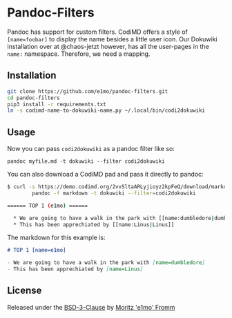 # Pandoc-Filters

Pandoc has support for custom filters. CodiMD offers a style of `[name=foobar]` to display the name besides a little user icon. Our Dokuwiki installation over at @chaos-jetzt however, has all the user-pages in the `name:` namespace. Therefore, we need a mapping.

## Installation

```bash
git clone https://github.com/e1mo/pandoc-filters.git
cd pandoc-filters
pip3 install -r requirements.txt
ln -s codimd-name-to-dokuwiki-name.py ~/.local/bin/codi2dokuwiki
```

## Usage

Now you can pass `codi2dokuwiki` as a pandoc filter like so:

```
pandoc myfile.md -t dokuwiki --filter codi2dokuwiki
```

You can also download a CodiMD pad and pass it directly to pandoc:

```bash
$ curl -s https://demo.codimd.org/2vvSltaARLyjioyz2kpFeQ/download/markdown |
        pandoc -f markdown -t dokuwiki --filter=codi2dokuwiki

====== TOP 1 (e1mo) ======

  * We are going to have a walk in the park with [[name:dumbledore|dumbledore]]
  * This has been apprechiated by [[name:Linus|Linus]]
```

The markdown for this example is:

```markdown
# TOP 1 [name=e1mo]

- We are going to have a walk in the park with [name=dumbledore]
- This has been apprechiated by [name=Linus]
```

## License

Released under the [BSD-3-Clause](LICENSE) by [Moritz 'e1mo' Fromm](https://github.com/e1mo/)
